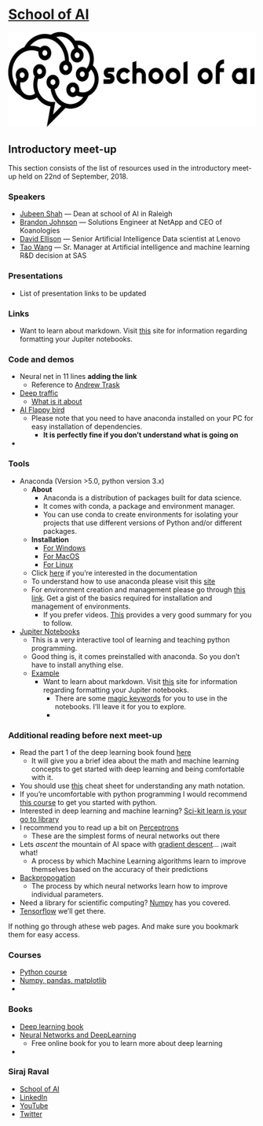 #  [School of AI ](https://www.theschool.ai)
![School of AI](01-Meetup-Introductory/resource/School-of-ai-logo.png)

## Introductory meet-up 

This section consists of the list of resources used in the introductory meet-up held on 22nd of September, 2018. 

###  Speakers

* [Jubeen Shah](http://linkedin.com/in/jubeen-shah) — Dean at school of AI in Raleigh
* [Brandon Johnson](https://www.linkedin.com/in/bjohn5on) — Solutions Engineer at NetApp and CEO of Koanologies
* [David Ellison](https://www.linkedin.com/in/ellisondavid) — Senior Artificial Intelligence Data scientist at Lenovo
* [Tao Wang](https://www.linkedin.com/in/tao-wang-9b2a5316) — Sr. Manager at Artificial intelligence and machine learning R&D decision at SAS

###  Presentations
* List of presentation links to be updated 

###  Links 
* Want to learn about markdown. Visit [this](https://daringfireball.net/projects/markdown/basics) site for information regarding formatting your Jupiter notebooks. 

###  Code and demos

* Neural net in 11 lines **adding the link**
	* Reference to [Andrew Trask](https://iamtrask.github.io/2015/07/12/basic-python-network/)
* [Deep traffic ](https://selfdrivingcars.mit.edu/deeptraffic/)
	* [What is it about](https://selfdrivingcars.mit.edu/deeptraffic-about/)
* [AI Flappy bird](https://github.com/yenchenlin/DeepLearningFlappyBird)
	* Please note that you need to have anaconda installed on your PC for easy installation of dependencies. 
		* **It is perfectly fine if you don’t understand what is going on**
* 
###  Tools 
* Anaconda (Version >5.0, python version 3.x)
	* **About**
		* Anaconda is a distribution of packages built for data science. 
		* It comes with conda, a package and environment manager. 
		* You can use conda to create environments for isolating your projects that use different versions of Python and/or different packages.
	* **Installation**
		* [For Windows](https://www.anaconda.com/download/#windows)
		* [For MacOS](https://www.anaconda.com/download/#macos)
		* [For Linux](https://www.anaconda.com/download/#linux)
	* Click [here](https://docs.anaconda.com/anaconda/) if you’re interested in the documentation
	* To understand how to use anaconda please visit this [site](https://docs.anaconda.com/anaconda/navigator/k)
	* For environment creation and management please go through [this link](https://conda.io/docs/user-guide/tasks/manage-environments.html). Get a gist of the basics required for installation and management of environments. 
		* If you prefer videos. [This](https://youtu.be/EGaw6VXV3GI) provides a very good summary for you to follow. 
* [Jupiter Notebooks](http://jupyter.org/)
	* This is a very interactive tool of learning and teaching python programming. 
	* Good thing is, it comes preinstalled with anaconda. So you don’t have to install anything else. 
	* [Example](https://github.com/jubeenshah/tensorflow-projects/blob/master/04_Uda/02_ConvolutionalNeuralNetworks/07_ConvolutionalNetworks/06_ConvolutionalNetworkInTensorFlow/06_Convolutional-Network-in-TensorFlow.ipynb)
		* Want to learn about markdown. Visit [this](https://daringfireball.net/projects/markdown/basics) site for information regarding formatting your Jupiter notebooks.
			* There are some [magic keywords](http://ipython.readthedocs.io/en/stable/interactive/magics.html) for you to use in the notebooks. I’ll leave it for you to explore. 
			* 


###  Additional reading before next meet-up 

* Read the part 1 of the deep learning book found [here](http://www.deeplearningbook.org/)
	* It will give you a brief idea about the math and machine learning concepts to get started with deep learning and being comfortable with it. 
* You should use [this](https://www.flickr.com/photos/95869671@N08/40544016221) cheat sheet for understanding any math notation. 
* If you’re uncomfortable with python programming I would recommend [this course](https://www.udacity.com/course/programming-foundations-with-python—ud036) to get you started with python. 
* Interested in deep learning and machine learning? [Sci-kit learn is your go to library ](http://scikit-learn.org/)
* I recommend you to read up a bit on [Perceptrons](https://en.wikipedia.org/wiki/Perceptron)
	* These are the simplest forms of neural networks out there 
* Lets *ascent* the mountain of AI space with [gradient descent](https://en.wikipedia.org/wiki/Gradient_descent)... ¡wait what!
	* A process by which Machine Learning algorithms learn to improve themselves based on the accuracy of their predictions
* [Backpropogation](http://neuralnetworksanddeeplearning.com/chap2.html) 
	* The process by which neural networks learn how to improve individual parameters. 
* Need a library for scientific computing? [Numpy](http://www.numpy.org/) has you covered. 
* [Tensorflow](http://tensorflow.org/) we’ll get there. 

If nothing go through athese web pages. And make sure you bookmark them for easy access. 

###  Courses 

* [Python course](https://www.udacity.com/course/programming-foundations-with-python—ud036) 
* [Numpy, pandas, matplotlib](https://www.udacity.com/course/intro-to-data-analysis—ud170) 
* 

###  Books 
* [Deep learning book ](http://www.deeplearningbook.org/)
* [Neural Networks and DeepLearning](http://neuralnetworksanddeeplearning.com/) 
	* Free online book for you to learn more about deep learning 
 * 

###  Siraj Raval
* [School of AI](https://www.theschool.ai)
* [LinkedIn](https://www.linkedin.com/in/sirajraval)
* [YouTube](https://www.youtube.com/c/sirajraval) 
* [Twitter](https://twitter.com/sirajraval)

